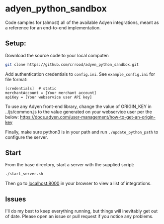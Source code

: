 # adyen_python_sandbox
Code samples for (almost) all of the available Adyen integrations, meant as a reference for an end-to-end implementation.

## Setup:
Download the source code to your local computer:
```bash
git clone https://github.com/crrood/adyen_python_sandbox.git
```
Add authentication credentials to `config.ini`.  See `example_config.ini` for file format:
```
[credentials]  # static
merchantAccount = [Your merchant account]
apiKey = [Your webservice user API key]
```

To use any Adyen front-end library, change the value of ORIGIN_KEY in ../js/common.js to the value generated on your webservice user per the below:
https://docs.adyen.com/user-management/how-to-get-an-origin-key

Finally, make sure python3 is in your path and run `./update_python_path` to configure the server.  

## Start
From the base directory, start a server with the supplied script:
```bash
./start_server.sh
```

Then go to [localhost:8000](http://localhost:8000) in your browser to view a list of integrations.

## Issues
I'll do my best to keep everything running, but things will inevitably get out of date.  Please open an issue or pull request if you notice any problems.